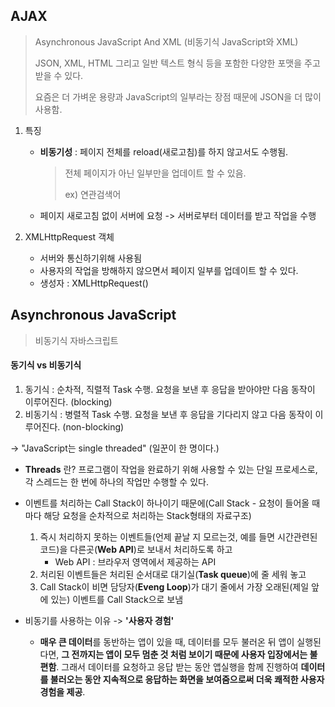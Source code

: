 ## AJAX

> Asynchronous JavaScript And XML (비동기식 JavaScript와 XML)
>
> JSON, XML, HTML 그리고 일반 텍스트 형식 등을 포함한 다양한 포맷을 주고받을 수 있다.
>
> 요즘은 더 가벼운 용량과 JavaScript의 일부라는 장점 때문에 JSON을 더 많이 사용함.



1. 특징

   - **비동기성** : 페이지 전체를 reload(새로고침)를 하지 않고서도 수행됨.

     > 전체 페이지가 아닌 일부만을 업데이트 할 수 있음.
     >
     > ex) 연관검색어

   - 페이지 새로고침 없이 서버에 요청 -> 서버로부터 데이터를 받고 작업을 수행

2. XMLHttpRequest 객체

   - 서버와 통신하기위해 사용됨
   - 사용자의 작업을 방해하지 않으면서 페이지 일부를 업데이트 할 수 있다.
   - 생성자 : XMLHttpRequest()



## Asynchronous JavaScript

> 비동기식 자바스크립트



#### 동기식 vs 비동기식

1. 동기식 : 순차적, 직렬적 Task 수행. 요청을 보낸 후 응답을 받아야만 다음 동작이 이루어진다. (blocking)
2. 비동기식 : 병렬적 Task 수행. 요청을 보낸 후 응답을 기다리지 않고 다음 동작이 이루어진다. (non-blocking)

-> "JavaScript는 single threaded" (일꾼이 한 명이다.)	

   - **Threads** 란? 프로그램이 작업을 완료하기 위해 사용할 수 있는 단일 프로세스로, 각 스레드는 한 번에 하나의 작업만 수행할  수 있다.
   - 이벤트를 처리하는 Call Stack이 하나이기 때문에(Call Stack - 요청이 들어올 때마다 해당 요청을 순차적으로 처리하는 Stack형태의 자료구조)
     1. 즉시 처리하지 못하는 이벤트들(언제 끝날 지 모르는것, 예를 들면 시간관련된 코드)을 다른곳(**Web API**)로 보내서 처리하도록 하고
        - Web API : 브라우저 영역에서 제공하는  API
     2. 처리된 이벤트들은 처리된 순서대로 대기실(**Task queue**)에 줄 세워 놓고
     3. Call Stack이 비면 담당자(**Eveng Loop**)가 대기 줄에서 가장 오래된(제일 앞에 있는) 이벤트를 Call Stack으로 보냄



- 비동기를 사용하는 이유 -> **'사용자 경험'**
  - **매우 큰 데이터**를 동반하는 앱이 있을 때, 데이터를 모두 불러온 뒤 앱이 실행된다면, **그 전까지는 앱이 모두 멈춘 것 처럼 보이기 때문에 사용자 입장에서는 불편함**. 그래서 데이터를 요청하고 응답 받는 동안 앱실행을 함께 진행하여 **데이터를 불러오는 동안 지속적으로 응답하는 화면을 보여줌으로써 더욱 쾌적한 사용자 경험을 제공**.